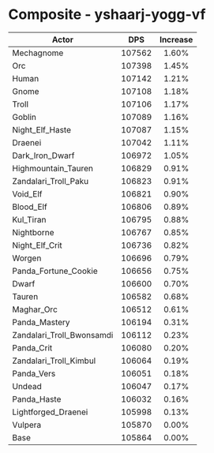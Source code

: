 # Composite - yshaarj-yogg-vf
| Actor | DPS | Increase |
|---|:---:|:---:|
|Mechagnome|107562|1.60%|
|Orc|107398|1.45%|
|Human|107142|1.21%|
|Gnome|107108|1.18%|
|Troll|107106|1.17%|
|Goblin|107089|1.16%|
|Night_Elf_Haste|107087|1.15%|
|Draenei|107042|1.11%|
|Dark_Iron_Dwarf|106972|1.05%|
|Highmountain_Tauren|106829|0.91%|
|Zandalari_Troll_Paku|106823|0.91%|
|Void_Elf|106821|0.90%|
|Blood_Elf|106806|0.89%|
|Kul_Tiran|106795|0.88%|
|Nightborne|106767|0.85%|
|Night_Elf_Crit|106736|0.82%|
|Worgen|106696|0.79%|
|Panda_Fortune_Cookie|106656|0.75%|
|Dwarf|106600|0.70%|
|Tauren|106582|0.68%|
|Maghar_Orc|106512|0.61%|
|Panda_Mastery|106194|0.31%|
|Zandalari_Troll_Bwonsamdi|106112|0.23%|
|Panda_Crit|106080|0.20%|
|Zandalari_Troll_Kimbul|106064|0.19%|
|Panda_Vers|106051|0.18%|
|Undead|106047|0.17%|
|Panda_Haste|106032|0.16%|
|Lightforged_Draenei|105998|0.13%|
|Vulpera|105870|0.00%|
|Base|105864|0.00%|
